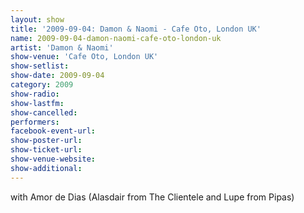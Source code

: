 ```yaml
---
layout: show
title: '2009-09-04: Damon & Naomi - Cafe Oto, London UK'
name: 2009-09-04-damon-naomi-cafe-oto-london-uk
artist: 'Damon & Naomi'
show-venue: 'Cafe Oto, London UK'
show-setlist: 
show-date: 2009-09-04
category: 2009
show-radio: 
show-lastfm: 
show-cancelled: 
performers: 
facebook-event-url: 
show-poster-url: 
show-ticket-url: 
show-venue-website: 
show-additional: 
---
```


with Amor de Dias (Alasdair from The Clientele and Lupe from Pipas)